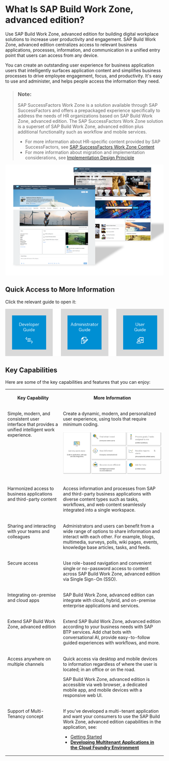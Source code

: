 <!-- loio5c0103b130de411fb2a4b5416e36d767 -->

# What Is SAP Build Work Zone, advanced edition?

Use SAP Build Work Zone, advanced edition for building digital workplace solutions to increase user productivity and engagement. SAP Build Work Zone, advanced edition centralizes access to relevant business applications, processes, information, and communication in a unified entry point that users can access from any device.



You can create an outstanding user experience for business application users that intelligently surfaces application content and simplifies business processes to drive employee engagement, focus, and productivity. It's easy to use and administer, and helps people access the information they need.

> ### Note:  
> SAP SuccessFactors Work Zone is a solution available through SAP SuccessFactors and offers a prepackaged experience specifically to address the needs of HR organizations based on SAP Build Work Zone, advanced edition. The SAP SuccessFactors Work Zone solution is a superset of SAP Build Work Zone, advanced edition plus additional functionality such as workflow and mobile services.
> 
> -   For more information about HR-specific content provided by SAP SuccessFactors, see [SAP SuccessFactors Work Zone Content](https://help.sap.com/viewer/04877e17a5da4908a6fea94949e160b5/Cloud/en-US)
> -   For more information about migration and implementation considerations, see [Implementation Design Principle](https://d.dam.sap.com/a/3nZVVDd)

![An example of a SAP Build Work Zone, advanced edition site](images/Welcome_to_SAP_Work_Zone_b111600.png)



<a name="loio5c0103b130de411fb2a4b5416e36d767__section_dft_tnp_jlb"/>

## Quick Access to More Information

Click the relevant guide to open it:

![](images/Quick_access_to_more_information_472055f.png)



<a name="loio5c0103b130de411fb2a4b5416e36d767__section_y1w_jr4_zkb"/>

## Key Capabilities

Here are some of the key capabilities and features that you can enjoy:


<table>
<tr>
<th valign="top">

Key Capability



</th>
<th valign="top">

More Information



</th>
</tr>
<tr>
<td valign="top">

Simple, modern, and consistent user interface that provides a unified intelligent work experience.



</td>
<td valign="top">

Create a dynamic, modern, and personalized user experience, using tools that require minimum coding.

![Shows different tools that help build a dynamic, modern, and personalized user experience.](images/Unified_UI_d288d68.png)



</td>
</tr>
<tr>
<td valign="top">

Harmonized access to business applications and third-party content



</td>
<td valign="top">

Access information and processes from SAP and third-party business applications with diverse content types such as tasks, workflows, and web content seamlessly integrated into a single workspace.



</td>
</tr>
<tr>
<td valign="top">

Sharing and interacting with your teams and colleagues



</td>
<td valign="top">

Administrators and users can benefit from a wide range of options to share information and interact with each other. For example, blogs, multimedia, surveys, polls, wiki pages, events, knowledge base articles, tasks, and feeds.



</td>
</tr>
<tr>
<td valign="top">

Secure access



</td>
<td valign="top">

Use role-based navigation and convenient single or no-password access to content across SAP Build Work Zone, advanced edition via Single Sign-On \(SSO\).



</td>
</tr>
<tr>
<td valign="top">

Integrating on-premise and cloud apps 



</td>
<td valign="top">

SAP Build Work Zone, advanced edition can integrate with cloud, hybrid, and on-premise enterprise applications and services.



</td>
</tr>
<tr>
<td valign="top">

Extend SAP Build Work Zone, advanced edition 



</td>
<td valign="top">

Extend SAP Build Work Zone, advanced edition according to your business needs with SAP BTP services. Add chat bots with conversational AI, provide easy-to-follow guided experiences with workflows, and more.



</td>
</tr>
<tr>
<td valign="top">

Access anywhere on multiple channels



</td>
<td valign="top">

Quick access via desktop and mobile devices to information regardless of where the user is located; in an office or on the road.

SAP Build Work Zone, advanced edition is accessible via web browser, a dedicated mobile app, and mobile devices with a responsive web UI.



</td>
</tr>
<tr>
<td valign="top">

Support of Multi-Tenancy concept



</td>
<td valign="top">

If you’ve developed a multi-tenant application and want your consumers to use the SAP Build Work Zone, advanced edition capabilities in the application, see:

-   [Getting Started](getting-started-627b9e3.md)
-   [**Developing Multitenant Applications in the Cloud Foundry Environment**](https://help.sap.com/docs/BTP/65de2977205c403bbc107264b8eccf4b/5e8a2b74e4f2442b8257c850ed912f48.html)



</td>
</tr>
</table>

